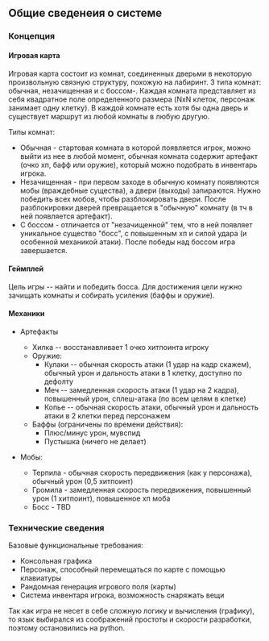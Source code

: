 ## Общие сведенеия о системе

### Концепция

#### Игровая карта

Игровая карта состоит из комнат, соединенных дверьми в некоторую произвольную связную структуру, похожую на лабиринт. 3 типа комнат: обычная, незачищенная и с боссом-. Каждая комната представляет из себя квадратное поле определенного размера (NxN клеток, персонаж занимает одну клетку). В каждой комнате есть хотя бы одна дверь и существует маршрут из любой комнаты в любую другую.

Типы комнат:
* Обычная - стартовая комната в которой появляется игрок, можно выйти из нее в любой момент, обычная комната содержит артефакт (очко хп, бафф или оружие), который можно подобрать в инвентарь игрока.
* Незачищенная   - при первом заходе в обычную комнату появляются мобы (враждебные существа), а двери (выходы) запираются. Нужно победить всех мобов, чтобы разблокировать двери. После разблокировки дверей превращается в "обычную" комнату (в тч в ней появляется артефакт).
* С боссом  - отличается от "незачищенной" тем, что в ней появляет уникальное существо "босс", с повышенным хп и силой удара (и особенной механикой атаки). После победы над боссом игра завершается.

#### Геймплей

Цель игры -- найти и победить босса. Для достижения цели нужно зачищать комнаты и собирать усиления (баффы и оружие).

#### Механики

* Артефакты
  * Хилка -- восстанавливает 1 очко хитпоинта игроку
  * Оружие: 
    * Кулаки -- обычная скорость атаки (1 удар на кадр скажем), обычный урон и дальность атаки в 1 клетку, доступно по дефолту
    * Меч -- замедленная скорость атаки (1 удар на 2 кадра), повышенный урон, сплеш-атака (по всем целям в клетке)
    * Копье -- обычная скорость атаки, обычный урон и дальность атаки в 2 клетки перед персонажем
  * Баффы (ограничены по времени действия):
    * Плюс/минус урон, мувспид
    * Пустышка (ничего не делает)

* Мобы: 
  * Терпила - обычная скорость передвижения (как у персонажа), обычный урон (0,5 хитпоинт)
  * Громила - замедленная скорость передвижения, повышенный урон (1 хитпоинт), повышенное хп моба
  * Босс - TBD

### Технические сведения

Базовые функциональные требования:
* Консольная графика
* Персонаж, способный перемещаться по карте с помощью клавиатуры
* Рандомная генерация игрового поля (карты)
* Система инвентаря игрока, возможность снаряжать вещи

Так как игра не несет в себе сложную логику и вычисления (графику), то язык выбирался из соображений простоты и скорости разработки, поэтому остановились на python. 

